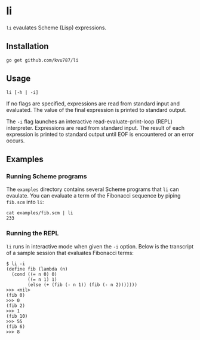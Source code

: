 # li

`li` evaulates Scheme (Lisp) expressions.

## Installation

`go get github.com/kvu787/li`

## Usage

`li [-h | -i]`

If no flags are specified, expressions are read from standard input and
evaluated.
The value of the final expression is printed to standard output.

The `-i` flag launches an interactive read-evaluate-print-loop (REPL)
interpreter. Expressions are read from standard input. The result of each
expression is printed to standard output until EOF is encountered or an
error occurs.

## Examples

### Running Scheme programs

The `examples` directory contains several Scheme programs that `li` can
evaulate. You can evaluate a term of the Fibonacci sequence by piping
`fib.scm` into `li`:

```
cat examples/fib.scm | li
233
```

### Running the REPL

`li` runs in interactive mode when given the `-i` option. Below is the
transcript of a sample session that evaluates Fibonacci terms:

```
$ li -i
(define fib (lambda (n)
  (cond ((= n 0) 0)
        ((= n 1) 1)
        (else (+ (fib (- n 1)) (fib (- n 2)))))))
>>> <nil>
(fib 0)
>>> 0
(fib 2)
>>> 1
(fib 10)
>>> 55
(fib 6)
>>> 8
```
